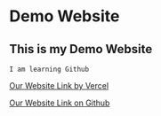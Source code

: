 # Demo Website

## This is my Demo Website 

```
I am learning Github
```
[Our Website Link by Vercel](https://demo-website-one-phi.vercel.app/)

[Our Website Link on Github](https://ishant149.github.io/demo-website/)
